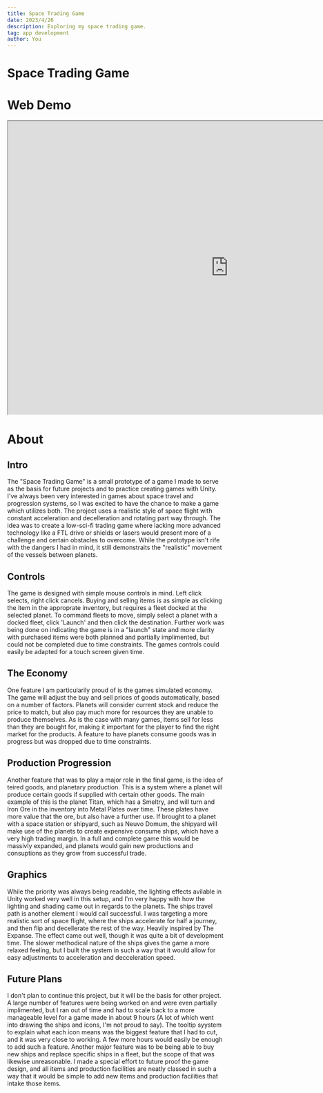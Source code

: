 ```yaml
---
title: Space Trading Game
date: 2023/4/26
description: Exploring my space trading game.
tag: app development
author: You
---
```


# Space Trading Game


# Web Demo

<div style={{align: "center"}}>
<iframe src="https://game-dev-portfolio-pi.vercel.app/apps/space/index.html" style={{align: "center"}} name="Space Trading Game" scrolling="no" frameborder="1" marginheight="px" marginwidth="0px" height="680px" width="1020px"></iframe>
</div>

#
# About

## Intro
The "Space Trading Game" is a small prototype of a game I made to serve as the basis for future projects and to practice creating games with Unity. I've always been very interested in games about space travel and progression systems, so I was excited to have the chance to make a game which utilizes both. The project uses a realistic style of space flight with constant acceleration and decelleration and rotating part way through. The idea was to create a low-sci-fi trading game where lacking more advanced technology like a FTL drive or shields or lasers would present more of a challenge and certain obstacles to overcome. While the prototype isn't rife with the dangers I had in mind, it still demonstraits the "realistic" movement of the vessels between planets.

## Controls
The game is designed with simple mouse controls in mind. Left click selects, right click cancels. Buying and selling items is as simple as clicking the item in the approprate inventory, but requires a fleet docked at the selected planet. To command fleets to move, simply select a planet with a docked fleet, click 'Launch' and then click the destination. Further work was being done on indicating the game is in a "launch" state and more clarity with purchased items were both planned and partially implimented, but could not be completed due to time constraints. The games controls could easily be adapted for a touch screen given time.

## The Economy
One feature I am particularily proud of is the games simulated economy. The game will adjust the buy and sell prices of goods automatically, based on a number of factors. Planets will consider current stock and reduce the price to match, but also pay much more for resources they are unable to produce themselves. As is the case with many games, items sell for less than they are bought for, making it important for the player to find the right market for the products. A feature to have planets consume goods was in progress but was dropped due to time constraints.

## Production Progression
Another feature that was to play a major role in the final game, is the idea of teired goods, and planetary production. This is a system where a planet will produce certain goods if supplied with certain other goods. The main example of this is the planet Titan, which has a Smeltry, and will turn and Iron Ore in the inventory into Metal Plates over time. These plates have more value that the ore, but also have a further use. If brought to a planet with a space station or shipyard, such as Neuvo Domum, the shipyard will make use of the planets to create expensive consume ships, which have a very high trading margin. In a full and complete game this would be massivly expanded, and planets would gain new productions and consuptions as they grow from successful trade.

## Graphics
While the priority was always being readable, the lighting effects avilable in Unity worked very well in this setup, and I'm very happy with how the lighting and shading came out in regards to the planets. The ships travel path is another element I would call successful. I was targeting a more realistic sort of space flight, where the ships accelerate for half a journey, and then flip and decellerate the rest of the way. Heavily inspired by The Expanse. The effect came out well, though it was quite a bit of development time. The slower methodical nature of the ships gives the game a more relaxed feeling, but I built the system in such a way that it would allow for easy adjustments to acceleration and decceleration speed.

## Future Plans
I don't plan to continue this project, but it will be the basis for other project. A large number of features were being worked on and were even partially implimented, but I ran out of time and had to scale back to a more manageable level for a game made in about 9 hours (A lot of which went into drawing the ships and icons, I'm not proud to say). The tooltip syystem to explain what each icon means was the biggest feature that I had to cut, and it was very close to working. A few more hours would easily be enough to add such a feature. Another major feature was to be being able to buy new ships and replace specific ships in a fleet, but the scope of that was likewise unreasonable. I made a special effort to future proof the game design, and all items and production facilities are neatly classed in such a way that it would be simple to add new items and production facilities that intake those items. 